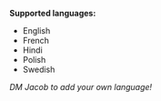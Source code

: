 **Supported languages:**

- English
- French
- Hindi
- Polish
- Swedish

*DM Jacob to add your own language!*
